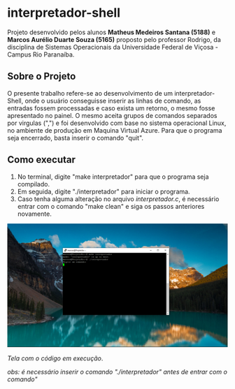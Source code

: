 # interpretador-shell

Projeto desenvolvido pelos alunos **Matheus Medeiros Santana (5188)** e **Marcos Aurélio Duarte Souza (5165)** proposto pelo professor Rodrigo, da disciplina de Sistemas Operacionais da Universidade Federal de Viçosa - Campus Rio Paranaíba.

## Sobre o Projeto
O presente trabalho refere-se ao desenvolvimento de um interpretador- Shell, onde o usuário conseguisse inserir as linhas de comando, as entradas fossem processadas e caso exista um retorno, o mesmo fosse apresentado no painel. O mesmo aceita grupos de comandos separados por virgulas (",") e foi desenvolvido com base no sistema operacional Linux, no ambiente de produção em Maquina Virtual Azure. Para que o programa seja encerrado, basta inserir o comando "quit".

## Como executar 
1. No terminal, digite "make interpretador" para que o programa seja compilado.
2. Em seguida, digite "./interpretador" para iniciar o programa.
3. Caso tenha alguma alteração no arquivo *interpretador.c*, é necessário entrar com o comando "make clean" e siga os passos anteriores novamente.

![alt text](https://raw.githubusercontent.com/matheus6d/interpretador-shell/main/tela.png?token=AMG4VYFRFVWTVADUEBGJANS7VMFN4 "Tela com o código em execução")

*Tela com o código em execução*.

*obs: é necessário inserir o comando "./interpretador" antes de entrar com o comando"*






        
        
